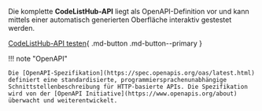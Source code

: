 Die komplette **CodeListHub-API** liegt als OpenAPI-Definition vor und kann mittels einer automatisch generierten Oberfläche interaktiv gestestet werden.

[CodeListHub-API testen](https://api.codelisthub.org/swagger){ .md-button .md-button--primary }

!!! note "OpenAPI"

    Die [OpenAPI-Spezifikation](https://spec.openapis.org/oas/latest.html) definiert eine standardisierte, programmiersprachenunabhängige Schnittstellenbeschreibung für HTTP-basierte APIs. Die Spezifikation wird von der [OpenAPI Initiative](https://www.openapis.org/about) überwacht und weiterentwickelt.
